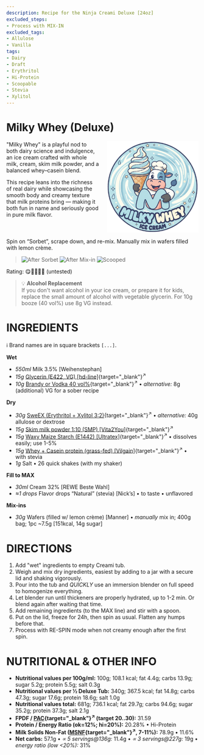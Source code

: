 ```yaml
---
description: Recipe for the Ninja Creami Deluxe [24oz]
excluded_steps:
- Process with MIX-IN
excluded_tags:
- Allulose
- Vanilla
tags:
- Dairy
- Draft
- Erythritol
- Hi-Protein
- Scoopable
- Stevia
- Xylitol
---
```

# Milky Whey (Deluxe)
<img style="float: right; margin-left: 1.5em;" width=240 alt="Logo" src="logo-Milky-Whey.png" />

"Milky Whey" is a playful nod to both dairy science and indulgence,
an ice cream crafted with whole milk, cream, skim milk powder, and a balanced whey–casein blend.

This recipe leans into the richness of real dairy while showcasing the smooth body and creamy texture
that milk proteins bring — making it both fun in name and seriously good in pure milk flavor.<br clear=all />

Spin on “Sorbet”, scrape down, and re-mix. Manually mix in wafers filled with lemon crème.

> <img width=220 alt="After Sorbet" src="_1.jpg" class="zoomable" />
> <img width=220 alt="After Mix-in" src="_2.jpg" class="zoomable" />
> <img width=220 alt="Scooped" src="_3.jpg" class="zoomable" />

Rating: 😋🥛🍦🍋🧇  (untested)

> 💡 **Alcohol Replacement**<br />
> If you don't want alcohol in your ice cream, or prepare it for kids,
> replace the small amount of alcohol with vegetable glycerin.
> For 10g booze (40 vol%) use 8g VG instead.

# INGREDIENTS

ℹ️ Brand names are in square brackets `[...]`.

**Wet**

  - _550ml_ Milk 3.5% [Weihenstephan]
  - _15g_ [Glycerin (E422, VG) \[hd-line\]](/ice-creamery/info/ingredients/#vegetable-glycerin-glycerol-vg-e422){target="_blank"}<sup>↗</sup>
  - _10g_ [Brandy or Vodka 40 vol%](/ice-creamery/info/ingredients/#alcohol-ethanol){target="_blank"}<sup>↗</sup> • *alternative:* 8g (additional) VG for a sober recipe

**Dry**

  - _30g_ [SweEX (Erythritol + Xylitol 3:2)](/ice-creamery/info/ingredients/#sweex-erythritol-xylitol-blend){target="_blank"}<sup>↗</sup> • *alternative:* 40g allulose or dextrose
  - _15g_ [Skim milk powder 1:10 (SMP) \[Vita2You\]](/ice-creamery/info/ingredients/#skim-milk-powder-smp){target="_blank"}<sup>↗</sup>
  - _15g_ [Waxy Maize Starch (E1442) \[Ultratex\]](/ice-creamery/info/ingredients/#waxy-maize-starch-e1442){target="_blank"}<sup>↗</sup> • dissolves easily; use 1-5%
  - _15g_ [Whey + Casein protein (grass-fed) \[Vilgain\]](/ice-creamery/info/ingredients/#whey-protein){target="_blank"}<sup>↗</sup> • with stevia
  - _1g_ Salt • 26 quick shakes (with my shaker)

**Fill to MAX**

  - _30ml_ Cream 32% [REWE Beste Wahl]
  - _≈1 drops_ Flavor drops “Natural” (stevia) [Nick’s] • to taste • unflavored

**Mix-ins**

  - _30g_ Wafers (filled w/ lemon crème) [Manner] • *manually* mix in; 400g bag; 1pc ~7.5g [151kcal, 14g sugar]

# DIRECTIONS

 1. Add "wet" ingredients to empty Creami tub.
 1. Weigh and mix dry ingredients, easiest by adding to a jar with a secure lid and shaking vigorously.
 1. Pour into the tub and *QUICKLY* use an immersion blender on full speed to homogenize everything.
 1. Let blender run until thickeners are properly hydrated, up to 1-2 min. Or blend again after waiting that time.
 1. Add remaining ingredients (to the MAX line) and stir with a spoon.
 1. Put on the lid, freeze for 24h, then spin as usual. Flatten any humps before that.
 1. Process with RE-SPIN mode when not creamy enough after the first spin.

# NUTRITIONAL & OTHER INFO

- **Nutritional values per 100g/ml:** 100g; 108.1 kcal; fat 4.4g; carbs 13.9g; sugar 5.2g; protein 5.5g; salt 0.3g
- **Nutritional values per ½ Deluxe Tub:** 340g; 367.5 kcal; fat 14.8g; carbs 47.3g; sugar 17.6g; protein 18.6g; salt 1.0g
- **Nutritional values total:** 681g; 736.1 kcal; fat 29.7g; carbs 94.6g; sugar 35.2g; protein 37.3g; salt 2.1g
- **FPDF / [PAC](/ice-creamery/info/glossary/#potere-anti-congelante-pac){target="_blank"}<sup>↗</sup> (target 20..30):** 31.59
- **Protein / Energy Ratio (ok=12%; hi=20%):** 20.28% • Hi-Protein
- **Milk Solids Non-Fat ([MSNF](/ice-creamery/info/glossary/#milk-solids-not-fat-msnf){target="_blank"}<sup>↗</sup>, 7-11%):** 78.9g • 11.6%
- **Net carbs:** 57.1g • *∝ 5 servings@136g:* 11.4g • *∝ 3 servings@227g:* 19g • *energy ratio (low <20%):* 31%
